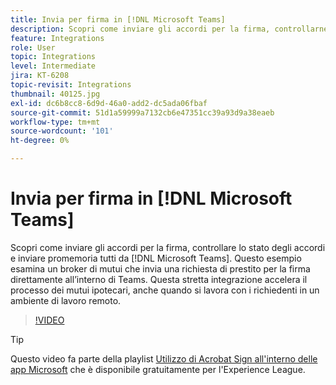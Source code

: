 ```yaml
---
title: Invia per firma in [!DNL Microsoft Teams]
description: Scopri come inviare gli accordi per la firma, controllarne lo stato e inviare promemoria tutti dall'interno di [!DNL Microsoft Teams]
feature: Integrations
role: User
topic: Integrations
level: Intermediate
jira: KT-6208
topic-revisit: Integrations
thumbnail: 40125.jpg
exl-id: dc6b8cc8-6d9d-46a0-add2-dc5ada06fbaf
source-git-commit: 51d1a59999a7132cb6e47351cc39a93d9a38eaeb
workflow-type: tm+mt
source-wordcount: '101'
ht-degree: 0%

---
```


# Invia per firma in [!DNL Microsoft Teams]

Scopri come inviare gli accordi per la firma, controllare lo stato degli accordi e inviare promemoria tutti da [!DNL Microsoft Teams]. Questo esempio esamina un broker di mutui che invia una richiesta di prestito per la firma direttamente all’interno di Teams. Questa stretta integrazione accelera il processo dei mutui ipotecari, anche quando si lavora con i richiedenti in un ambiente di lavoro remoto.

>[!VIDEO](https://video.tv.adobe.com/v/346545?quality=12&learn=on&hidetitle=true)

>[!TIP]
>
>Questo video fa parte della playlist [Utilizzo di Acrobat Sign all&#39;interno delle app Microsoft](https://experienceleague.adobe.com/en/playlists/acrobat-sign-integrate-microsoft-apps) che è disponibile gratuitamente per l&#39;Experience League.
